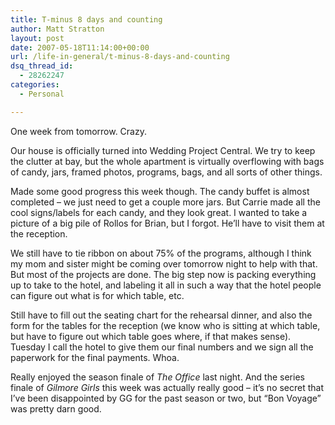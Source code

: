 ```yaml
---
title: T-minus 8 days and counting
author: Matt Stratton
layout: post
date: 2007-05-18T11:14:00+00:00
url: /life-in-general/t-minus-8-days-and-counting
dsq_thread_id:
  - 28262247
categories:
  - Personal

---
```

One week from tomorrow. Crazy.

Our house is officially turned into Wedding Project Central. We try to keep the clutter at bay, but the whole apartment is virtually overflowing with bags of candy, jars, framed photos, programs, bags, and all sorts of other things.

Made some good progress this week though. The candy buffet is almost completed &#8211; we just need to get a couple more jars. But Carrie made all the cool signs/labels for each candy, and they look great. I wanted to take a picture of a big pile of Rollos for Brian, but I forgot. He&#8217;ll have to visit them at the reception.

We still have to tie ribbon on about 75% of the programs, although I think my mom and sister might be coming over tomorrow night to help with that. But most of the projects are done. The big step now is packing everything up to take to the hotel, and labeling it all in such a way that the hotel people can figure out what is for which table, etc. 

Still have to fill out the seating chart for the rehearsal dinner, and also the form for the tables for the reception (we know who is sitting at which table, but have to figure out which table goes where, if that makes sense). Tuesday I call the hotel to give them our final numbers and we sign all the paperwork for the final payments. Whoa.

Really enjoyed the season finale of _The Office_ last night. And the series finale of _Gilmore Girls_ this week was actually really good &#8211; it&#8217;s no secret that I&#8217;ve been disappointed by GG for the past season or two, but &#8220;Bon Voyage&#8221; was pretty darn good.